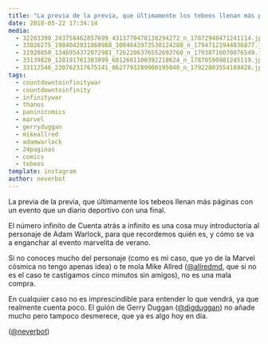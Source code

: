 ```yaml
---
title: "La previa de la previa, que últimamente los tebeos llenan más páginas con un evento que un diario deportivo con una final"
date: 2018-05-22 17:34:14
media: 
  - 32203390_243758462857699_4313770478138294272_n_17872948471241114.jpg
  - 33026275_1984042031860988_1004643973530124288_n_17947121944036877.jpg
  - 31920850_1346954372072981_7262206376552693760_n_17938716070076549.jpg
  - 33139820_128191761383099_6812661100392218624_n_17870590981245119.jpg
  - 33112546_230762317675141_8627793289900195840_n_17922803554189420.jpg
tags: 
  - countdowntoinfinitywar
  - countdowntoinfinity
  - infinitywar
  - thanos
  - paninicomics
  - marvel
  - gerryduggan
  - mikeallred
  - adamwarlock
  - 24paginas
  - comics
  - tebeos
template: instagram
author: neverbot
---
```


La previa de la previa, que últimamente los tebeos llenan más páginas con un evento que un diario deportivo con una final.

El número infinito de Cuenta atrás a infinito es una cosa muy introductoria al personaje de Adam Warlock, para que recordemos quién es, y cómo se va a enganchar al evento marvelita de verano.

Si no conoces mucho del personaje (como es mi caso, que yo de la Marvel cósmica no tengo apenas idea) o te mola Mike Allred ([@allredmd](https://instagram.com/allredmd), que si no es el caso te castigamos cinco minutos sin amigos), no es una mala compra.

En cualquier caso no es imprescindible para entender lo que vendrá, ya que realmente cuenta poco. El guión de Gerry Duggan ([@digduggan](https://instagram.com/digduggan)) no añade mucho pero tampoco desmerece, que ya es algo hoy en día.

([@neverbot](https://instagram.com/neverbot))
